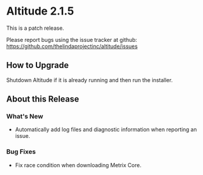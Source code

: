 # Altitude 2.1.5

This is a patch release.

Please report bugs using the issue tracker at github: https://github.com/thelindaprojectinc/altitude/issues

## How to Upgrade
Shutdown Altitude if it is already running and then run the installer.

## About this Release

### What's New
- Automatically add log files and diagnostic information when reporting an issue.

### Bug Fixes
- Fix race condition when downloading Metrix Core.
